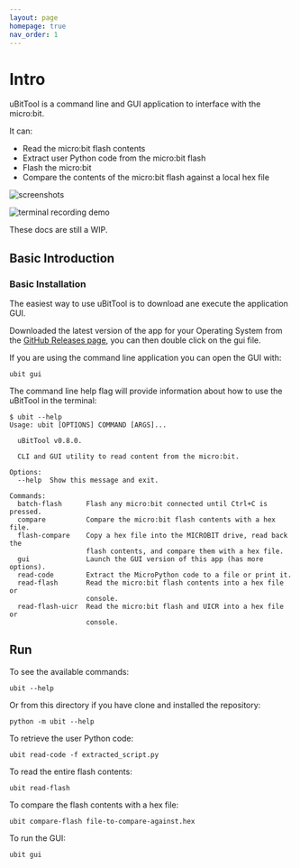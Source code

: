```yaml
---
layout: page
homepage: true
nav_order: 1
---
```


# Intro

uBitTool is a command line and GUI application to interface with the micro:bit.

It can:

- Read the micro:bit flash contents
- Extract user Python code from the micro:bit flash
- Flash the micro:bit
- Compare the contents of the micro:bit flash against a local hex file

![screenshots](assets/img/screenshots-grey.png)

![terminal recording demo](assets/img/terminal-recording.svg)

These docs are still a WIP.

## Basic Introduction

### Basic Installation

The easiest way to use uBitTool is to download ane execute the application GUI.

Downloaded the latest version of the app for your Operating System from the
[GitHub Releases page](https://github.com/carlosperate/ubittool/releases),
you can then double click on the gui file.

If you are using the command line application you can open the GUI with:

```
ubit gui
```

The command line help flag will provide information about how to use the
uBitTool in the terminal:

```
$ ubit --help
Usage: ubit [OPTIONS] COMMAND [ARGS]...

  uBitTool v0.8.0.

  CLI and GUI utility to read content from the micro:bit.

Options:
  --help  Show this message and exit.

Commands:
  batch-flash      Flash any micro:bit connected until Ctrl+C is pressed.
  compare          Compare the micro:bit flash contents with a hex file.
  flash-compare    Copy a hex file into the MICROBIT drive, read back the
                   flash contents, and compare them with a hex file.
  gui              Launch the GUI version of this app (has more options).
  read-code        Extract the MicroPython code to a file or print it.
  read-flash       Read the micro:bit flash contents into a hex file or
                   console.
  read-flash-uicr  Read the micro:bit flash and UICR into a hex file or
                   console.
```

## Run

To see the available commands:

```
ubit --help
```

Or from this directory if you have clone and installed the repository:

```
python -m ubit --help
```

To retrieve the user Python code:

```
ubit read-code -f extracted_script.py
```

To read the entire flash contents:

```
ubit read-flash
```

To compare the flash contents with a hex file:

```
ubit compare-flash file-to-compare-against.hex
```

To run the GUI:

```
ubit gui
```
